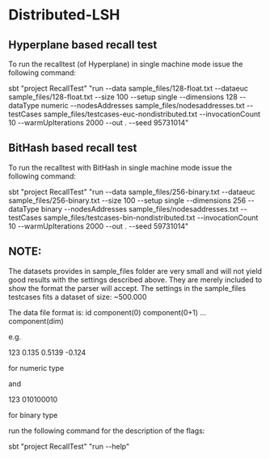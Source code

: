 # Distributed-LSH

## Hyperplane based recall test

To run the recalltest (of Hyperplane) in single machine mode issue the following command:

sbt "project RecallTest" "run --data sample_files/128-float.txt --dataeuc sample_files/128-float.txt --size 100 --setup single --dimensions 128 --dataType numeric --nodesAddresses sample_files/nodesaddresses.txt --testCases sample_files/testcases-euc-nondistributed.txt --invocationCount 10 --warmUpIterations 2000 --out . --seed 95731014"

## BitHash based recall test

To run the recalltest with BitHash in single machine mode issue the following command:

sbt "project RecallTest" "run --data sample_files/256-binary.txt --dataeuc sample_files/256-binary.txt --size 100 --setup single --dimensions 256 --dataType binary --nodesAddresses sample_files/nodesaddresses.txt --testCases sample_files/testcases-bin-nondistributed.txt --invocationCount 10 --warmUpIterations 2000 --out . --seed 59731014"


## NOTE:
The datasets provides in sample_files folder are very small and will not yield good results with the settings described above.
They are merely included to show the format the parser will accept. The settings in the sample_files testcases fits a dataset of size: ~500.000

The data file format is:
id component(0) component(0+1) ... component(dim)

e.g. 

123 0.135 0.5139 -0.124

for numeric type

and 

123 010100010

for binary type


run the following command for the description of the flags:

sbt "project RecallTest" "run --help"

